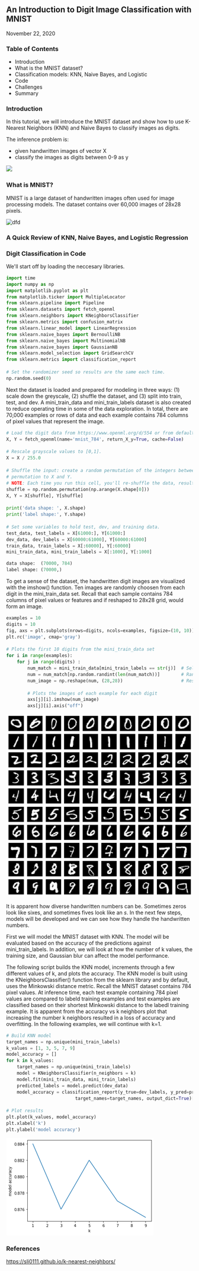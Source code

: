 ## An Introduction to Digit Image Classification with MNIST 
November 22, 2020

### Table of Contents

* Introduction
* What is the MNIST dataset?
* Classification models: KNN, Naive Bayes, and Logistic
* Code
* Challenges
* Summary

### Introduction

In this tutorial, we will introduce the MNIST dataset and show how to use K-Nearest Neighbors (KNN) and Naive Bayes to classify images as digits.

The inference problem is:

* given handwritten images of vector X
* classify the images as digits between 0-9 as y

<img src="https://render.githubusercontent.com/render/math?math=X = y(x))">

### What is MNIST? 

MNIST is a large dataset of handwritten images often used for image processing models.  The dataset contains over 60,000 images of 28x28 pixels.  

![dfd](https://en.wikipedia.org/wiki/MNIST_database#/media/File:MnistExamples.png)


### A Quick Review of KNN, Naive Bayes, and Logistic Regression




### Digit Classification in Code

We'll start off by loading the neccesary libraries.  

```python
import time
import numpy as np
import matplotlib.pyplot as plt
from matplotlib.ticker import MultipleLocator
from sklearn.pipeline import Pipeline
from sklearn.datasets import fetch_openml
from sklearn.neighbors import KNeighborsClassifier
from sklearn.metrics import confusion_matrix
from sklearn.linear_model import LinearRegression
from sklearn.naive_bayes import BernoulliNB
from sklearn.naive_bayes import MultinomialNB
from sklearn.naive_bayes import GaussianNB
from sklearn.model_selection import GridSearchCV
from sklearn.metrics import classification_report

# Set the randomizer seed so results are the same each time.
np.random.seed(0)
```

Next the dataset is loaded and prepared for modeling in three ways: (1) scale down the greyscale, (2) shuffle the dataset, and (3) split into train, test, and dev.
A mini_train_data and mini_train_labels dataset is also created to reduce operating time in some of the data exploration.  In total, there are 70,000 examples or rows of data and each example contains 784 columns of pixel values that represent the image.

```python
# Load the digit data from https://www.openml.org/d/554 or from default local location '~/scikit_learn_data/...'
X, Y = fetch_openml(name='mnist_784', return_X_y=True, cache=False)

# Rescale grayscale values to [0,1].
X = X / 255.0

# Shuffle the input: create a random permutation of the integers between 0 and the number of data points and apply this
# permutation to X and Y.
# NOTE: Each time you run this cell, you'll re-shuffle the data, resulting in a different ordering.
shuffle = np.random.permutation(np.arange(X.shape[0]))
X, Y = X[shuffle], Y[shuffle]

print('data shape: ', X.shape)
print('label shape:', Y.shape)

# Set some variables to hold test, dev, and training data.
test_data, test_labels = X[61000:], Y[61000:]
dev_data, dev_labels = X[60000:61000], Y[60000:61000]
train_data, train_labels = X[:60000], Y[:60000]
mini_train_data, mini_train_labels = X[:1000], Y[:1000]
```

```python
data shape:  (70000, 784)
label shape: (70000,)
```

To get a sense of the dataset, the handwritten digit images are visualized with the imshow() function.  Ten images are randomly choosen from each digit in the mini_train_data set.  Recall that each sample contains 784 columns of pixel values or features and if reshaped to 28x28 grid, would form an image.

```python
examples = 10
digits = 10
fig, axs = plt.subplots(nrows=digits, ncols=examples, figsize=(10, 10))
plt.rc('image', cmap='gray')

# Plots the first 10 digits from the mini_train_data set
for i in range(examples):
    for j in range(digits) :
        num_match = mini_train_data[mini_train_labels == str(j)]  # Select data for each digit
        num = num_match[np.random.randint(len(num_match))]        # Randomly select examples from the data
        num_image = np.reshape(num, (28,28))                      # Reshape 784 colums to 28x28
        
        # Plots the images of each example for each digit
        axs[j][i].imshow(num_image)
        axs[j][i].axis("off")
```

![10 examples of the handwritten digits from the MNIST dataset](https://github.com/sli0111/MNIST/blob/gh-pages/MNIST%20handwritten%20digits.png)

It is apparent how diverse handwritten numbers can be.  Sometimes zeros look like sixes, and sometimes fives look like an $s$.  In the next few steps, models will be developed and we can see how they handle the handwritten numbers.

First we will model the MNIST dataset with KNN.  The model will be evaluated based on the accuracy of the predictions against mini_train_labels.  In addition, we will look at how the number of k values, the training size, and Gaussian blur can affect the model performance.

The following script builds the KNN model, increments through a few different values of k, and plots the accuracy.  The KNN model is built using the KNeighborsClassifier() function from the sklearn library and by default, uses the Minkowski distance metric.  Recall the MNIST dataset contains 784 pixel values.  At inference time, each test example containing 784 pixel values are compared to labeld training examples and test examples are classified based on their shortest Minkowski distance to the labedl training example.  It is apparent from the accuracy vs k neighbors plot that increasing the number k neighbors resulted in a loss of accuracy and overfitting.  In the following examples, we will continue with k=1.

```python
# Build KNN model
target_names = np.unique(mini_train_labels)
k_values = [1, 3, 5, 7, 9]
model_accuracy = []
for k in k_values:
    target_names = np.unique(mini_train_labels)
    model = KNeighborsClassifier(n_neighbors = k)
    model.fit(mini_train_data, mini_train_labels)
    predicted_labels = model.predict(dev_data)
    model_accuracy = classification_report(y_true=dev_labels, y_pred=predicted_labels,  # Get the accuracy for each k
                          target_names=target_names, output_dict=True)['accuracy']

# Plot results
plt.plot(k_values, model_accuracy)
plt.xlabel('k')
plt.ylabel('model accuracy')
```
![Model Accuracy vs K neighbors](knn_accuracy.png)



### References
https://sli0111.github.io/k-nearest-neighbors/



